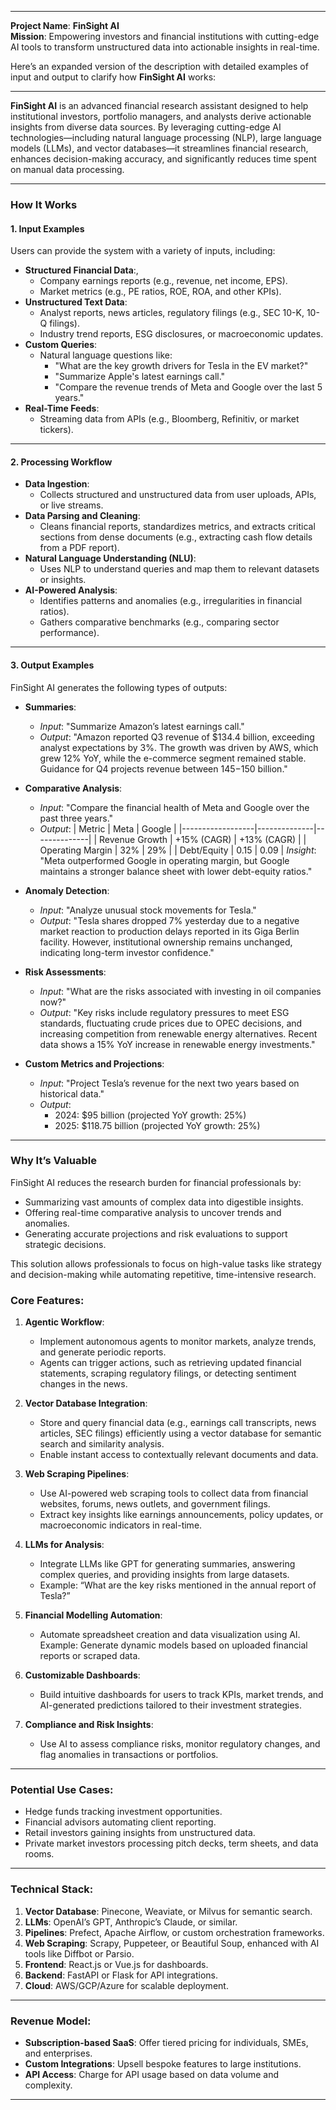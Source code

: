 
---

**Project Name**: **FinSight AI**  
**Mission**: Empowering investors and financial institutions with cutting-edge AI tools to transform unstructured data into actionable insights in real-time.

Here’s an expanded version of the description with detailed examples of input and output to clarify how **FinSight AI** works:

---

**FinSight AI** is an advanced financial research assistant designed to help institutional investors, portfolio managers, and analysts derive actionable insights from diverse data sources. By leveraging cutting-edge AI technologies—including natural language processing (NLP), large language models (LLMs), and vector databases—it streamlines financial research, enhances decision-making accuracy, and significantly reduces time spent on manual data processing.

---

### **How It Works**

#### 1. **Input Examples**  
   Users can provide the system with a variety of inputs, including:  
   - **Structured Financial Data**:,
     - Company earnings reports (e.g., revenue, net income, EPS).
     - Market metrics (e.g., PE ratios, ROE, ROA, and other KPIs).
   - **Unstructured Text Data**:
     - Analyst reports, news articles, regulatory filings (e.g., SEC 10-K, 10-Q filings).
     - Industry trend reports, ESG disclosures, or macroeconomic updates.
   - **Custom Queries**:
     - Natural language questions like:
       - "What are the key growth drivers for Tesla in the EV market?"
       - "Summarize Apple's latest earnings call."
       - "Compare the revenue trends of Meta and Google over the last 5 years."
   - **Real-Time Feeds**:
     - Streaming data from APIs (e.g., Bloomberg, Refinitiv, or market tickers).

---

#### 2. **Processing Workflow**  
   - **Data Ingestion**:
     - Collects structured and unstructured data from user uploads, APIs, or live streams.
   - **Data Parsing and Cleaning**:
     - Cleans financial reports, standardizes metrics, and extracts critical sections from dense documents (e.g., extracting cash flow details from a PDF report).  
   - **Natural Language Understanding (NLU)**:
     - Uses NLP to understand queries and map them to relevant datasets or insights.
   - **AI-Powered Analysis**:
     - Identifies patterns and anomalies (e.g., irregularities in financial ratios).
     - Gathers comparative benchmarks (e.g., comparing sector performance).

---

#### 3. **Output Examples**  
   FinSight AI generates the following types of outputs:

   - **Summaries**:
     - *Input*: "Summarize Amazon’s latest earnings call."
     - *Output*: "Amazon reported Q3 revenue of $134.4 billion, exceeding analyst expectations by 3%. The growth was driven by AWS, which grew 12% YoY, while the e-commerce segment remained stable. Guidance for Q4 projects revenue between $145-$150 billion."

   - **Comparative Analysis**:
     - *Input*: "Compare the financial health of Meta and Google over the past three years."
     - *Output*: 
       | Metric           | Meta         | Google       |
       |------------------|--------------|--------------|
       | Revenue Growth   | +15% (CAGR)  | +13% (CAGR)  |
       | Operating Margin | 32%          | 29%          |
       | Debt/Equity      | 0.15         | 0.09         |
       *Insight*: "Meta outperformed Google in operating margin, but Google maintains a stronger balance sheet with lower debt-equity ratios."

   - **Anomaly Detection**:
     - *Input*: "Analyze unusual stock movements for Tesla."
     - *Output*: "Tesla shares dropped 7% yesterday due to a negative market reaction to production delays reported in its Giga Berlin facility. However, institutional ownership remains unchanged, indicating long-term investor confidence."

   - **Risk Assessments**:
     - *Input*: "What are the risks associated with investing in oil companies now?"
     - *Output*: "Key risks include regulatory pressures to meet ESG standards, fluctuating crude prices due to OPEC decisions, and increasing competition from renewable energy alternatives. Recent data shows a 15% YoY increase in renewable energy investments."

   - **Custom Metrics and Projections**:
     - *Input*: "Project Tesla’s revenue for the next two years based on historical data."
     - *Output*: 
       - 2024: $95 billion (projected YoY growth: 25%)
       - 2025: $118.75 billion (projected YoY growth: 25%)  

---

### **Why It’s Valuable**  
FinSight AI reduces the research burden for financial professionals by:
- Summarizing vast amounts of complex data into digestible insights.
- Offering real-time comparative analysis to uncover trends and anomalies.
- Generating accurate projections and risk evaluations to support strategic decisions.

This solution allows professionals to focus on high-value tasks like strategy and decision-making while automating repetitive, time-intensive research.

### **Core Features**:

1. **Agentic Workflow**:
   - Implement autonomous agents to monitor markets, analyze trends, and generate periodic reports.
   - Agents can trigger actions, such as retrieving updated financial statements, scraping regulatory filings, or detecting sentiment changes in the news.

2. **Vector Database Integration**:
   - Store and query financial data (e.g., earnings call transcripts, news articles, SEC filings) efficiently using a vector database for semantic search and similarity analysis.
   - Enable instant access to contextually relevant documents and data.

3. **Web Scraping Pipelines**:
   - Use AI-powered web scraping tools to collect data from financial websites, forums, news outlets, and government filings.
   - Extract key insights like earnings announcements, policy updates, or macroeconomic indicators in real-time.

4. **LLMs for Analysis**:
   - Integrate LLMs like GPT for generating summaries, answering complex queries, and providing insights from large datasets.
   - Example: “What are the key risks mentioned in the annual report of Tesla?”

5. **Financial Modelling Automation**:
   - Automate spreadsheet creation and data visualization using AI. Example: Generate dynamic models based on uploaded financial reports or scraped data.

6. **Customizable Dashboards**:
   - Build intuitive dashboards for users to track KPIs, market trends, and AI-generated predictions tailored to their investment strategies.

7. **Compliance and Risk Insights**:
   - Use AI to assess compliance risks, monitor regulatory changes, and flag anomalies in transactions or portfolios.

---

### **Potential Use Cases**:
- Hedge funds tracking investment opportunities.
- Financial advisors automating client reporting.
- Retail investors gaining insights from unstructured data.
- Private market investors processing pitch decks, term sheets, and data rooms.

---

### **Technical Stack**:
1. **Vector Database**: Pinecone, Weaviate, or Milvus for semantic search.
2. **LLMs**: OpenAI’s GPT, Anthropic’s Claude, or similar.
3. **Pipelines**: Prefect, Apache Airflow, or custom orchestration frameworks.
4. **Web Scraping**: Scrapy, Puppeteer, or Beautiful Soup, enhanced with AI tools like Diffbot or Parsio.
5. **Frontend**: React.js or Vue.js for dashboards.
6. **Backend**: FastAPI or Flask for API integrations.
7. **Cloud**: AWS/GCP/Azure for scalable deployment.

---

### **Revenue Model**:
- **Subscription-based SaaS**: Offer tiered pricing for individuals, SMEs, and enterprises.
- **Custom Integrations**: Upsell bespoke features to large institutions.
- **API Access**: Charge for API usage based on data volume and complexity.

---

